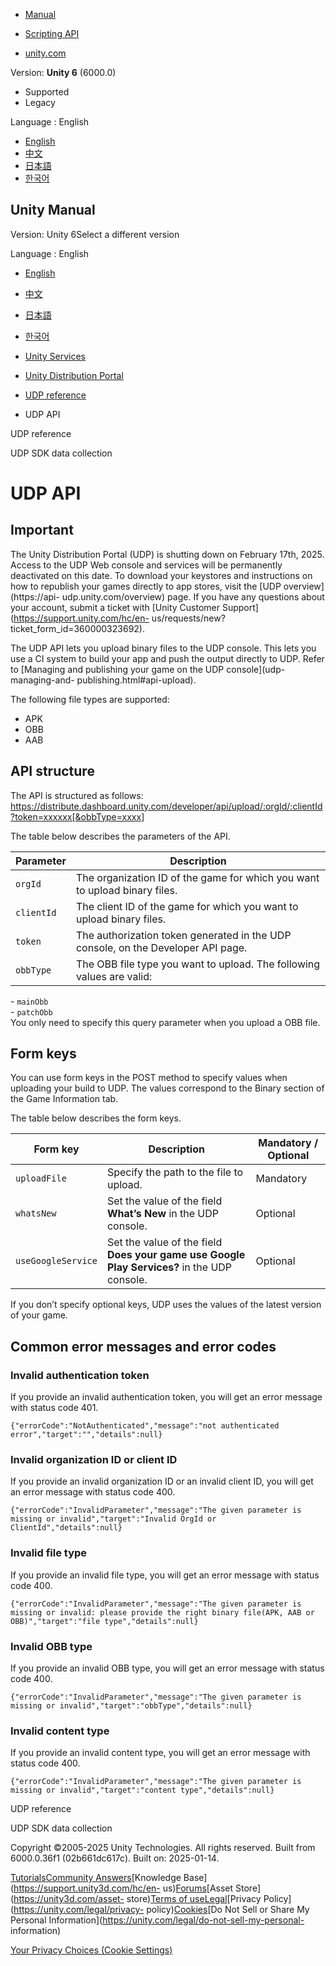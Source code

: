[](https://docs.unity3d.com)

  * [Manual](../Manual/index.html)
  * [Scripting API](../ScriptReference/index.html)

  * [unity.com](https://unity.com/)

Version: **Unity 6** (6000.0)

  * Supported
  * Legacy

Language : English

  * [English](/Manual/udp-api.html)
  * [中文](/cn/current/Manual/udp-api.html)
  * [日本語](/ja/current/Manual/udp-api.html)
  * [한국어](/kr/current/Manual/udp-api.html)

[](https://docs.unity3d.com)

## Unity Manual

Version: Unity 6Select a different version

Language : English

  * [English](/Manual/udp-api.html)
  * [中文](/cn/current/Manual/udp-api.html)
  * [日本語](/ja/current/Manual/udp-api.html)
  * [한국어](/kr/current/Manual/udp-api.html)

  * [Unity Services](UnityServices.html)
  * [Unity Distribution Portal](udp.html)
  * [UDP reference](udp-reference.html)
  * UDP API

[](udp-reference.html)

UDP reference

[](udp-sdk-data-collection.html)

UDP SDK data collection

# UDP API

**Important**  
---  
The Unity Distribution Portal (UDP) is shutting down on February 17th, 2025.
Access to the UDP Web console and services will be permanently deactivated on
this date. To download your keystores and instructions on how to republish
your games directly to app stores, visit the [UDP overview](https://api-
udp.unity.com/overview) page. If you have any questions about your account,
submit a ticket with [Unity Customer Support](https://support.unity.com/hc/en-
us/requests/new?ticket_form_id=360000323692).  
  
The UDP API lets you upload binary files to the UDP console. This lets you use
a CI system to build your app and push the output directly to UDP. Refer to
[Managing and publishing your game on the UDP console](udp-managing-and-
publishing.html#api-upload).

The following file types are supported:

  * APK
  * OBB
  * AAB

## API structure

The API is structured as follows:
https://distribute.dashboard.unity.com/developer/api/upload/:orgId/:clientId?token=xxxxxx[&obbType=xxxx]

The table below describes the parameters of the API.

Parameter | Description  
---|---  
`orgId` | The organization ID of the game for which you want to upload binary files.  
`clientId` | The client ID of the game for which you want to upload binary files.  
`token` | The authorization token generated in the UDP console, on the Developer API page.  
`obbType` | The OBB file type you want to upload. The following values are valid:  
\- `mainObb`  
\- `patchObb`  
You only need to specify this query parameter when you upload a OBB file.  
  
## Form keys

You can use form keys in the POST method to specify values when uploading your
build to UDP. The values correspond to the Binary section of the Game
Information tab.

The table below describes the form keys.

Form key | Description | Mandatory / Optional  
---|---|---  
`uploadFile` | Specify the path to the file to upload. | Mandatory  
`whatsNew` | Set the value of the field **What’s New** in the UDP console. | Optional  
`useGoogleService` | Set the value of the field **Does your game use Google Play Services?** in the UDP console. | Optional  
  
If you don’t specify optional keys, UDP uses the values of the latest version
of your game.

## Common error messages and error codes

### Invalid authentication token

If you provide an invalid authentication token, you will get an error message
with status code 401.

    
    
    {"errorCode":"NotAuthenticated","message":"not authenticated error","target":"","details":null}
    

### Invalid organization ID or client ID

If you provide an invalid organization ID or an invalid client ID, you will
get an error message with status code 400.

    
    
    {"errorCode":"InvalidParameter","message":"The given parameter is missing or invalid","target":"Invalid OrgId or ClientId","details":null}
    

### Invalid file type

If you provide an invalid file type, you will get an error message with status
code 400.

    
    
    {"errorCode":"InvalidParameter","message":"The given parameter is missing or invalid: please provide the right binary file(APK, AAB or OBB)","target":"file type","details":null}
    

### Invalid OBB type

If you provide an invalid OBB type, you will get an error message with status
code 400.

    
    
    {"errorCode":"InvalidParameter","message":"The given parameter is missing or invalid","target":"obbType","details":null}
    

### Invalid content type

If you provide an invalid content type, you will get an error message with
status code 400.

    
    
    {"errorCode":"InvalidParameter","message":"The given parameter is missing or invalid","target":"content type","details":null}
    

[](udp-reference.html)

UDP reference

[](udp-sdk-data-collection.html)

UDP SDK data collection

Copyright ©2005-2025 Unity Technologies. All rights reserved. Built from
6000.0.36f1 (02b661dc617c). Built on: 2025-01-14.

[Tutorials](https://learn.unity.com/)[Community
Answers](https://answers.unity3d.com)[Knowledge
Base](https://support.unity3d.com/hc/en-
us)[Forums](https://forum.unity3d.com)[Asset Store](https://unity3d.com/asset-
store)[Terms of
use](https://docs.unity3d.com/Manual/TermsOfUse.html)[Legal](https://unity.com/legal)[Privacy
Policy](https://unity.com/legal/privacy-
policy)[Cookies](https://unity.com/legal/cookie-policy)[Do Not Sell or Share
My Personal Information](https://unity.com/legal/do-not-sell-my-personal-
information)

[Your Privacy Choices (Cookie Settings)](javascript:void\(0\);)


